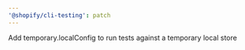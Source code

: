 ```yaml
---
'@shopify/cli-testing': patch
---
```


Add temporary.localConfig to run tests against a temporary local store
